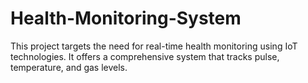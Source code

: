 # Health-Monitoring-System
This project targets the need for real-time health monitoring using IoT technologies. It offers a comprehensive system that tracks pulse, temperature, and gas levels.
